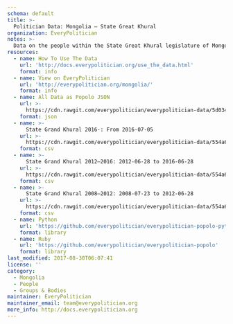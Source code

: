 ```yaml
---
schema: default
title: >-
  Politician Data: Mongolia — State Great Khural
organization: EveryPolitician
notes: >-
  Data on the people within the State Great Khural legislature of Mongolia.
resources:
  - name: How To Use The Data
    url: 'http://docs.everypolitician.org/use_the_data.html'
    format: info
  - name: View on EveryPolitician
    url: 'http://everypolitician.org/mongolia/'
    format: info
  - name: All Data as Popolo JSON
    url: >-
      https://cdn.rawgit.com/everypolitician/everypolitician-data/5d03407db5423ffc18ffe583b51e4dfdea3f448d/data/Mongolia/Assembly/ep-popolo-v1.0.json
    format: json
  - name: >-
      State Grand Khural 2016-: From 2016-07-05
    url: >-
      https://cdn.rawgit.com/everypolitician/everypolitician-data/554a6cb306153130ac5558e4c015471d63e57cb7/data/Mongolia/Assembly/term-2016.csv
    format: csv
  - name: >-
      State Grand Khural 2012–2016: 2012-06-28 to 2016-06-28
    url: >-
      https://cdn.rawgit.com/everypolitician/everypolitician-data/554a6cb306153130ac5558e4c015471d63e57cb7/data/Mongolia/Assembly/term-2012.csv
    format: csv
  - name: >-
      State Grand Khural 2008–2012: 2008-07-23 to 2012-06-28
    url: >-
      https://cdn.rawgit.com/everypolitician/everypolitician-data/554a6cb306153130ac5558e4c015471d63e57cb7/data/Mongolia/Assembly/term-2008.csv
    format: csv
  - name: Python
    url: 'https://github.com/everypolitician/everypolitician-popolo-python'
    format: library
  - name: Ruby
    url: 'https://github.com/everypolitician/everypolitician-popolo'
    format: library
last_modified: 2017-08-30T06:07:41
license: ''
category:
  - Mongolia
  - People
  - Groups & Bodies
maintainer: EveryPolitician
maintainer_email: team@everypolitician.org
more_info: http://docs.everypolitician.org
---
```

